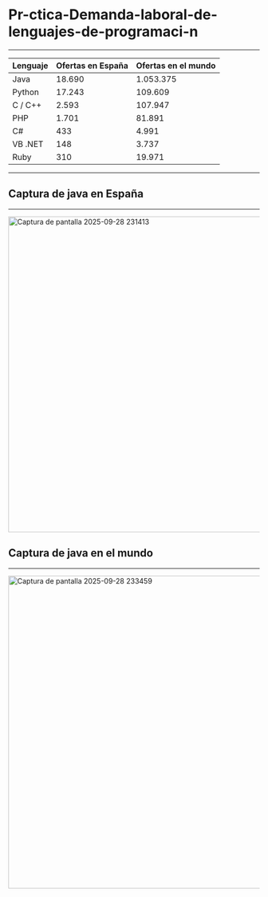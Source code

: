 # Pr-ctica-Demanda-laboral-de-lenguajes-de-programaci-n
---
| Lenguaje   | Ofertas en España | Ofertas en el mundo |
|------------|--------------------|----------------------|
| Java       | 18.690             | 1.053.375            |
| Python     | 17.243             | 109.609              |
| C / C++    | 2.593              | 107.947              |
| PHP        | 1.701              | 81.891               |
| C#         | 433                | 4.991                |
| VB .NET    | 148                | 3.737                |
| Ruby       | 310                | 19.971               |

---
## Captura de java en España
---
<img width="1118" height="632" alt="Captura de pantalla 2025-09-28 231413" src="https://github.com/user-attachments/assets/4297ca2d-d48e-41cc-8f28-3c61f93490c8" />


## Captura de java en el mundo
---

<img width="1219" height="626" alt="Captura de pantalla 2025-09-28 233459" src="https://github.com/user-attachments/assets/0728c527-f514-4260-9709-741a4be88f5b" />
